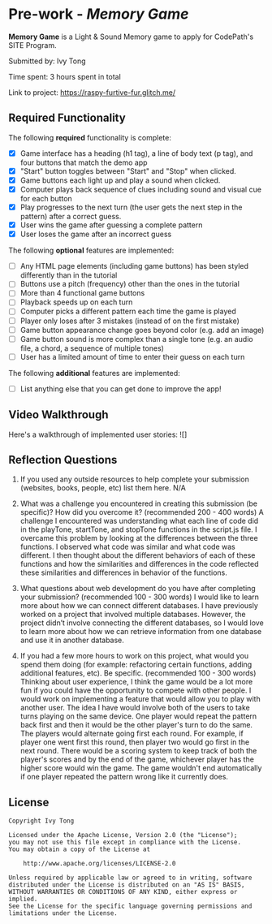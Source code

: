# Pre-work - *Memory Game*

**Memory Game** is a Light & Sound Memory game to apply for CodePath's SITE Program. 

Submitted by: Ivy Tong

Time spent: 3 hours spent in total

Link to project: https://raspy-furtive-fur.glitch.me/


## Required Functionality

The following **required** functionality is complete:

* [x] Game interface has a heading (h1 tag), a line of body text (p tag), and four buttons that match the demo app
* [x] "Start" button toggles between "Start" and "Stop" when clicked. 
* [x] Game buttons each light up and play a sound when clicked. 
* [x] Computer plays back sequence of clues including sound and visual cue for each button
* [x] Play progresses to the next turn (the user gets the next step in the pattern) after a correct guess. 
* [x] User wins the game after guessing a complete pattern
* [x] User loses the game after an incorrect guess

The following **optional** features are implemented:

* [ ] Any HTML page elements (including game buttons) has been styled differently than in the tutorial
* [ ] Buttons use a pitch (frequency) other than the ones in the tutorial
* [ ] More than 4 functional game buttons
* [ ] Playback speeds up on each turn
* [ ] Computer picks a different pattern each time the game is played
* [ ] Player only loses after 3 mistakes (instead of on the first mistake)
* [ ] Game button appearance change goes beyond color (e.g. add an image)
* [ ] Game button sound is more complex than a single tone (e.g. an audio file, a chord, a sequence of multiple tones)
* [ ] User has a limited amount of time to enter their guess on each turn

The following **additional** features are implemented:

- [ ] List anything else that you can get done to improve the app!

## Video Walkthrough

Here's a walkthrough of implemented user stories:
![]


## Reflection Questions
1. If you used any outside resources to help complete your submission (websites, books, people, etc) list them here. 
N/A

2. What was a challenge you encountered in creating this submission (be specific)? How did you overcome it? (recommended 200 - 400 words) 
A challenge I encountered was understanding what each line of code did in the playTone, startTone, and stopTone functions in the script.js file. I overcame this problem by looking at the differences between the three functions. I observed what code was similar and what code was different. I then thought about the different behaviors of each of these functions and how the similarities and differences in the code reflected these similarities and differences in behavior of the functions. 

3. What questions about web development do you have after completing your submission? (recommended 100 - 300 words) 
I would like to learn more about how we can connect different databases. I have previously worked on a project that involved multiple databases. However, the project didn’t involve connecting the different databases, so I would love to learn more about how we can retrieve information from one database and use it in another database. 

4. If you had a few more hours to work on this project, what would you spend them doing (for example: refactoring certain functions, adding additional features, etc). Be specific. (recommended 100 - 300 words) 
Thinking about user experience, I think the game would be a lot more fun if you could have the opportunity to compete with other people. I would work on implementing a feature that would allow you to play with another user. The idea I have would involve both of the users to take turns playing on the same device. One player would repeat the pattern back first and then it would be the other player's turn to do the same. The players would alternate going first each round. For example, if player one went first this round, then player two would go first in the next round. There would  be a scoring system to keep track of both the player's scores and by the end of the game, whichever player has the higher score would win the game. The game wouldn't end automatically if one player repeated the pattern wrong like it currently does. 




## License

    Copyright Ivy Tong

    Licensed under the Apache License, Version 2.0 (the "License");
    you may not use this file except in compliance with the License.
    You may obtain a copy of the License at

        http://www.apache.org/licenses/LICENSE-2.0

    Unless required by applicable law or agreed to in writing, software
    distributed under the License is distributed on an "AS IS" BASIS,
    WITHOUT WARRANTIES OR CONDITIONS OF ANY KIND, either express or implied.
    See the License for the specific language governing permissions and
    limitations under the License.